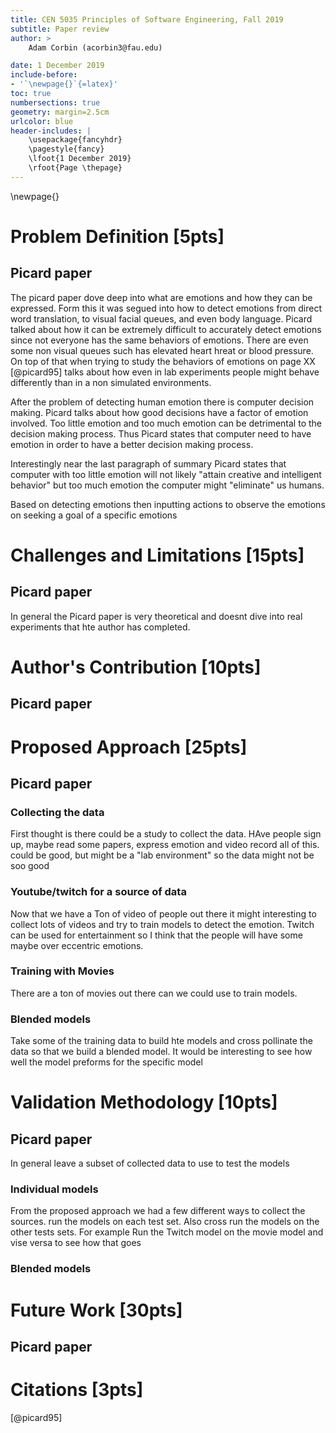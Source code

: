 ```yaml
---
title: CEN 5035 Principles of Software Engineering, Fall 2019 
subtitle: Paper review
author: >
    Adam Corbin (acorbin3@fau.edu)

date: 1 December 2019
include-before:
- '`\newpage{}`{=latex}'
toc: true
numbersections: true
geometry: margin=2.5cm
urlcolor: blue
header-includes: |
    \usepackage{fancyhdr}
    \pagestyle{fancy}
    \lfoot{1 December 2019}
    \rfoot{Page \thepage}
---
```


\newpage{}


# Problem Definition [5pts]
## Picard paper
The picard paper dove deep into what are emotions and how they can be expressed. Form this it was segued into how to detect
emotions from direct word translation, to visual facial queues, and even body language. Picard talked about how it can be 
extremely difficult to accurately detect emotions since not everyone has the same behaviors of emotions. There are even some 
non visual queues such has elevated heart hreat or blood pressure. On top of that when trying to study the behaviors 
of emotions on page XX [@picard95] talks about how even in lab experiments people might behave 
differently than in a non simulated environments. 

After the problem of detecting human emotion there is computer decision making. Picard talks about how good decisions have 
a factor of emotion involved. Too little emotion and too much emotion can be detrimental to the decision making process. 
Thus Picard states that computer need to have emotion in order to have a better decision making process.

Interestingly near the last paragraph of summary Picard states that computer with too little emotion will not likely 
"attain creative and intelligent behavior" but too much emotion the computer might "eliminate" us humans. 

Based on detecting emotions then inputting actions to observe the emotions on seeking a goal of a specific emotions

# Challenges and Limitations [15pts]
## Picard paper
In general the Picard paper is very theoretical and doesnt dive into real experiments that hte author has completed. 
# Author's Contribution [10pts]
## Picard paper

# Proposed Approach [25pts] 
## Picard paper
### Collecting the data
First thought is there could be a study to collect the data. HAve people sign up, maybe read some papers, express emotion 
and video record all of this. could be good, but might be a "lab environment" so the data might not be soo good
### Youtube/twitch for a source of data
Now that we have a Ton of video of people out there it might interesting to collect lots of videos and try to train models 
to detect the emotion. Twitch can be used for entertainment so I think that the people will have some maybe over eccentric
emotions. 
### Training with Movies
There are a ton of movies out there can we could use to train models.
### Blended models
Take some of the training data to build hte models and cross pollinate the data so that we build a blended model.
It would be interesting to see how well the model preforms for the specific model

# Validation Methodology [10pts]
## Picard paper
In general leave a subset of collected data to use to test the models 
### Individual models
From the proposed approach we had a few different ways to collect the sources. run the models on each test set. Also cross
run the models on the other tests sets. For example Run the Twitch model on the movie model and vise versa to see how that goes
### Blended models


# Future Work [30pts]
## Picard paper

# Citations [3pts]
[@picard95]

